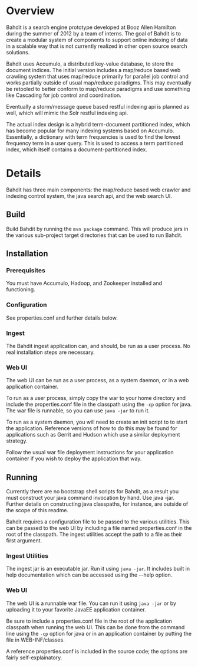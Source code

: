 Overview
========

Bahdit is a search engine prototype developed at Booz Allen Hamilton
during the summer of 2012 by a team of interns. The goal of Bahdit
is to create a modular system of components to support online indexing
of data in a scalable way that is not currently realized in other
open source search solutions.

Bahdit uses Accumulo, a distributed key-value database, to store
the document indices. The initial version includes a map/reduce
based web crawling system that uses map/reduce primarily for parallel
job control and works partially outside of usual map/reduce paradigms.
This may eventually be retooled to better conform to map/reduce
paradigms and use something like Cascading for job control and coordination.

Eventually a storm/message queue based restful indexing api is planned
as well, which will mimic the Solr restful indexing api.

The actual index design is a hybrid term-document partitioned index,
which has become popular for many indexing systems based on Accumulo.
Essentially, a dictionary with term frequencies is used to find
the lowest frequency term in a user query. This is used to access
a term partitioned index, which itself contains a document-partitioned
index.

Details
=======

Bahdit has three main components: the map/reduce based web crawler and
indexing control system, the java search api, and the web search UI.

Build
-----

Build Bahdit by running the `mvn package` command. This will produce jars
in the various sub-project target directories that can be used to run
Bahdit.

Installation
------------

### Prerequisites

You must have Accumulo, Hadoop, and Zookeeper installed and functioning.

### Configuration

See properties.conf and further details below.

### Ingest

The Bahdit ingest application can, and should, be run as a user process. No
real installation steps are necessary.

### Web UI

The web UI can be run as a user process, as a system daemon, or in a web
application container.

To run as a user process, simply copy the war to your home directory
and include the properties.conf file in the classpath using the `-cp` option
for java. The war file is runnable, so you can use `java -jar` to run it.

To run as a system daemon, you will need to create an init script to to start
the application. Reference versions of how to do this may be found for
applications such as Gerrit and Hudson which use a similar deployment strategy.

Follow the usual war file deployment instructions for your application
container if you wish to deploy the application that way.

Running
-------

Currently there are no bootstrap shell scripts for Bahdit, as a result
you must construct your java command invocation by hand. Use java -jar.
Further details on constructing java classpaths, for instance, are outside
of the scope of this readme.

Bahdit requires a configuration file to be passed to the various utilities.
This can be passed to the web UI by including a file named properties.conf
in the root of the classpath. The ingest utilities accept the path to a
file as their first argument.

### Ingest Utilities

The ingest jar is an executable jar. Run it using `java -jar`. It includes
built in help documentation which can be accessed using the --help option.

### Web UI

The web UI is a runnable war file. You can run it using `java -jar` or
by uploading it to your favorite JavaEE application container.

Be sure to include a properties.conf file in the root of the application
classpath when running the web UI. This can be done from the command line
using the `-cp` option for java or in an application container by putting 
the file in WEB-INF/classes.

A reference properties.conf is included in the source code; the options are
fairly self-explainatory.
